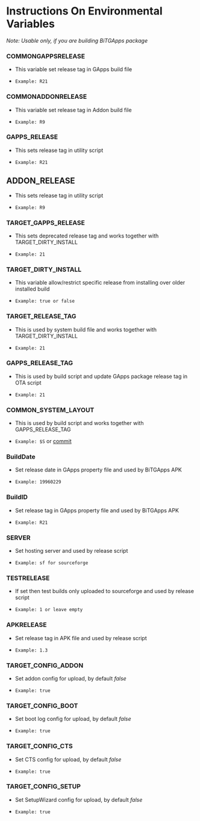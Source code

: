 # Instructions On Environmental Variables

_Note: Usable only, if you are building BiTGApps package_

### COMMONGAPPSRELEASE

* This variable set release tag in GApps build file

* `Example: R21`

### COMMONADDONRELEASE

* This variable set release tag in Addon build file

* `Example: R9`

### GAPPS_RELEASE

* This sets release tag in utility script

* `Example: R21`

## ADDON_RELEASE

* This sets release tag in utility script

* `Example: R9`

### TARGET_GAPPS_RELEASE

* This sets deprecated release tag and works together with TARGET_DIRTY_INSTALL

* `Example: 21`

### TARGET_DIRTY_INSTALL

* This variable allow/restrict specific release from installing over older installed build

* `Example: true or false`

### TARGET_RELEASE_TAG

* This is used by system build file and works together with TARGET_DIRTY_INSTALL

* `Example: 21`

### GAPPS_RELEASE_TAG

* This is used by build script and update GApps package release tag in OTA script

* `Example: 21`

### COMMON_SYSTEM_LAYOUT

* This is used by build script and works together with GAPPS_RELEASE_TAG

* `Example: $S` or [commit](https://github.com/BiTGApps/BiTGApps-Build/commit/7e38891fe62b2bb02c0ec02a132d9995cbfc70fb)

### BuildDate

* Set release date in GApps property file and used by BiTGApps APK

* `Example: 19960229`

### BuildID

* Set release tag in GApps property file and used by BiTGApps APK

* `Example: R21`

### SERVER

* Set hosting server and used by release script

* `Example: sf for sourceforge`

### TESTRELEASE

* If set then test builds only uploaded to sourceforge and used by release script

* `Example: 1 or leave empty`

### APKRELEASE

* Set release tag in APK file and used by release script

* `Example: 1.3`

### TARGET_CONFIG_ADDON

* Set addon config for upload, by default _false_

* `Example: true`

### TARGET_CONFIG_BOOT

* Set boot log config for upload, by default _false_

* `Example: true`

### TARGET_CONFIG_CTS

* Set CTS config for upload, by default _false_

* `Example: true`

### TARGET_CONFIG_SETUP

* Set SetupWizard config for upload, by default _false_

* `Example: true`
